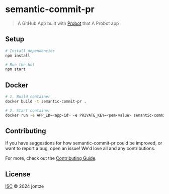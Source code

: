 # semantic-commit-pr

> A GitHub App built with [Probot](https://github.com/probot/probot) that A Probot app

## Setup

```sh
# Install dependencies
npm install

# Run the bot
npm start
```

## Docker

```sh
# 1. Build container
docker build -t semantic-commit-pr .

# 2. Start container
docker run -e APP_ID=<app-id> -e PRIVATE_KEY=<pem-value> semantic-commit-pr
```

## Contributing

If you have suggestions for how semantic-commit-pr could be improved, or want to report a bug, open an issue! We'd love all and any contributions.

For more, check out the [Contributing Guide](CONTRIBUTING.md).

## License

[ISC](LICENSE) © 2024 jontze
